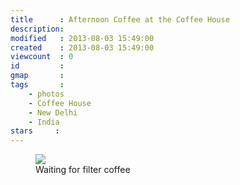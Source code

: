 ```yaml
---
title      : Afternoon Coffee at the Coffee House
description: 
modified   : 2013-08-03 15:49:00
created    : 2013-08-03 15:49:00
viewcount  : 0
id         : 
gmap       : 
tags       :
    - photos
    - Coffee House
    - New Delhi
    - India
stars     :
---
```


<figure>
    <img src="afternoon_coffee.JPG">
    <figcaption>Waiting for filter coffee</figcaption>
</figure>

